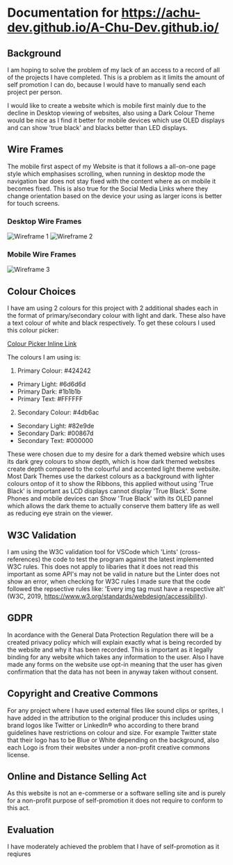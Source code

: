 # Documentation for https://achu-dev.github.io/A-Chu-Dev.github.io/

## Background
I am hoping to solve the problem of my lack of an access to a record of all of the projects I have completed. This is a problem as it limits the amount of self promotion I can do, because I would have to manually send each project per person.

I would like to create a website which is mobile first mainly due to the decline in Desktop viewing of websites, also using a Dark Colour Theme would be nice as I find it better for mobile devices which use OLED displays and can show 'true black' and blacks better than LED displays.

## Wire Frames
The mobile first aspect of my Website is that it follows a all-on-one page style which emphasises scrolling, when running in desktop mode the navigation bar does not stay fixed with the content where as on mobile it becomes fixed.  This is also true for the Social Media Links where they change orientation based on the device your using as larger icons is better for touch screens.
### Desktop Wire Frames
![Wireframe 1](assets/wireframe1.jpg)
![Wireframe 2](assets/wireframe2.jpg)
### Mobile Wire Frames
![Wireframe 3](assets/wireframe3.jpg)

## Colour Choices
I have am using 2 colours for this project with 2 additional shades each in the format of primary/secondary colour with light and dark. These also have a text colour of white and black respectively. To get these colours I used this colour picker:

[Colour Picker Inline Link](https://material.io/resources/color/#!/?view.left=0&view.right=0&primary.color=424242&secondary.color=4DB6AC)

The colours I am using is:

1. Primary Colour: #424242  
* Primary Light: #6d6d6d
* Primary Dark: #1b1b1b
* Primary Text: #FFFFFF
2. Secondary Colour: #4db6ac
* Secondary Light: #82e9de
* Secondary Dark: #00867d
* Secondary Text: #000000

These were chosen due to my desire for a dark themed websire which uses its dark grey colours to show depth, which is how dark themed websites create depth compared to the colourful and accented light theme website. Most Dark Themes use the darkest colours as a background with lighter colours ontop of it to show the Ribbons, this applied without using 'True Black' is important as LCD displays cannot display 'True Black'. Some Phones and mobile devices can Show 'True Black' with its OLED pannel which allows the dark theme to actually conserve them battery life as well as reducing eye strain on the viewer.

## W3C Validation
I am using the W3C validation tool for VSCode which 'Lints' (cross-references) the code to test the program against the latest implemented W3C rules. This does not apply to libaries that it does not read this important as some API's may not be valid in nature but the Linter does not show an error, when checking for W3C rules I made sure that the code followed the repsective rules like: 'Every img tag must have a respective alt' (W3C, 2019, https://www.w3.org/standards/webdesign/accessibility).

## GDPR
In acordance with the General Data Protection Regulation there will be a created privacy policy which will explain exactly what is being recorded by the website and why it has been recorded. This is important as it legally binding for any website which takes any information to the user. Also I have made any forms on the website use opt-in meaning that the user has given confirmation that the data has not been in anyway taken without consent.

## Copyright and Creative Commons
For any project where I have used external files like sound clips or sprites, I have added in the attribution to the original producer this includes using brand logos like Twitter or LinkedIn® who according to there brand guidelines have restrictions on colour and size. For example Twitter state that their logo has to be Blue or White depending on the background, also each Logo is from their websites under a non-profit creative commons license.

## Online and Distance Selling Act
As this website is not an e-commerse or a software selling site and is purely for a non-profit purpose of self-promotion it does not require to conform to this act.

## Evaluation
I have moderately achieved the problem that I have of self-promotion as it reqiures 